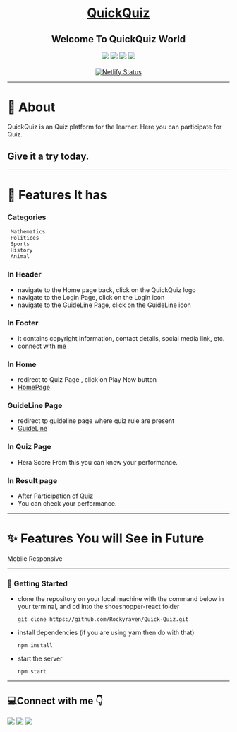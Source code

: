 
<div align="center">
  
# [QuickQuiz](https://quickquiz-ui.netlify.app/) 
##  Welcome To QuickQuiz World
  
<!--   ![image](https://user-images.githubusercontent.com/91511639/163553337-079970fc-ef46-4521-a415-fd158501f95d.png) -->

![](https://img.shields.io/badge/HTML5-E34F26?style=for-the-badge&logo=html5&logoColor=white)
![](https://img.shields.io/badge/CSS3-1572B6?style=for-the-badge&logo=css3&logoColor=white) 
![](https://img.shields.io/badge/React-20232A?style=for-the-badge&logo=react&logoColor=61DAFB)
![](https://img.shields.io/badge/React_Router-CA4245?style=for-the-badge&logo=react-router&logoColor=white)<br><br>
[![Netlify Status](https://api.netlify.com/api/v1/badges/a1fe7d1f-75e9-4c30-bd3a-8df76d74c08c/deploy-status)](https://app.netlify.com/sites/neos-ui/deploys)

</div>

---


# 📖 About 

QuickQuiz is an Quiz platform for the learner. Here you can participate for Quiz.

Give it a try today.
---

---
# 🚀 Features It has

### Categories

     Mathematics
     Politices
     Sports
     History
     Animal
      
    
### In Header

- navigate to the Home page back, click on the QuickQuiz logo
- navigate to the Login Page,  click on the Login icon
- navigate to the GuideLine Page,  click on the GuideLine icon


### In Footer

- it contains copyright information, contact details, social media link, etc.
- connect with me

### In Home

- redirect to Quiz Page , click on Play Now button
- [HomePage](https://quickquiz-ui.netlify.app/)

### GuideLine Page
- redirect tp guideline page where quiz rule are present
- [GuideLine](https://quickquiz-ui.netlify.app/guideline)

### In Quiz Page

  - Hera Score From this you can know your performance.


### In Result page

- After Participation of Quiz
- You can check your performance.

---
    
# ✨ Features You will See in Future
Mobile Responsive <br>


---

### 🔌 Getting Started
- clone the repository on your local machine with the command below in your terminal, and cd into the shoeshopper-react folder

      git clone https://github.com/Rockyraven/Quick-Quiz.git

      
- install dependencies (if you are using yarn then do with that)

      npm install
      
- start the server

      npm start


---


## :computer:Connect with me 	:point_down:

<a href="https://www.instagram.com/rockykumar636/"><img src="https://img.shields.io/badge/Instagram-E4405F?style=for-the-badge&logo=instagram&logoColor=white"/></a>
<a href="https://twitter.com/ImRocky7277"><img src="https://img.shields.io/badge/Twitter-1DA1F2?style=for-the-badge&logo=twitter&logoColor=white"/></a>
<a href="https://www.linkedin.com/in/rocky-abb69921b/"><img src="https://img.shields.io/badge/LinkedIn-0077B5?style=for-the-badge&logo=linkedin&logoColor=white"/></a>








